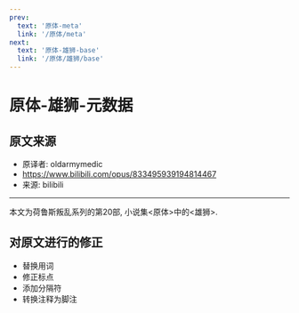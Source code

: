 ```yaml
---
prev:
  text: '原体-meta'
  link: '/原体/meta'
next:
  text: '原体-雄狮-base'
  link: '/原体/雄狮/base'
---
```


# 原体-雄狮-元数据

## 原文来源

+ 原译者: oldarmymedic
+ <https://www.bilibili.com/opus/833495939194814467>
+ 来源: bilibili

--------

本文为荷鲁斯叛乱系列的第20部, 小说集<原体>中的<雄狮>.

## 对原文进行的修正

+ 替换用词
+ 修正标点
+ 添加分隔符
+ 转换注释为脚注
